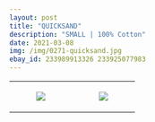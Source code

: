 ```yaml
---
layout: post
title: "QUICKSAND"
description: "SMALL | 100% Cotton"
date: 2021-03-08
img: /img/0271-quicksand.jpg
ebay_id: 233989913326 233925077983
---
```




<table style="width:100%;"><tr><td style="vertical-align:top;">
      <figure class="tmblr-full" data-orig-height="2048" data-orig-width="1365" data-orig-src="https://concertshirts.netlify.app/shirts/0271/0271-01.jpg"><img src="https://64.media.tumblr.com/e9efa97e32b2c94f57b1e4c41a09f25b/98a955ac87ffb088-92/s540x810/b5ca3af3f18c2d1f3fee9c18fa5aaae9260be15b.jpg" data-orig-height="2048" data-orig-width="1365" data-orig-src="https://concertshirts.netlify.app/shirts/0271/0271-01.jpg"/></figure></td>
    <td style="vertical-align:top;">
      <figure class="tmblr-full" data-orig-height="2048" data-orig-width="1365" data-orig-src="https://concertshirts.netlify.app/shirts/0271/0271-02.jpg"><img src="https://64.media.tumblr.com/821d17144448743e56bf39fd7bab2d29/98a955ac87ffb088-be/s540x810/334c7274b5a41975928051fba5e1ba3f008d9bec.jpg" data-orig-height="2048" data-orig-width="1365" data-orig-src="https://concertshirts.netlify.app/shirts/0271/0271-02.jpg"/></figure></td>
  </tr></table>
